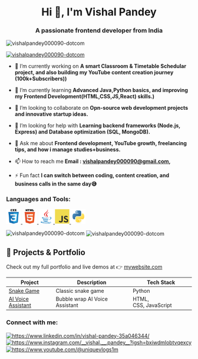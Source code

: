 <h1 align="center">Hi 👋, I'm Vishal Pandey</h1>
<h3 align="center">A passionate frontend developer from India</h3>

<p align="left"> <img src="https://komarev.com/ghpvc/?username=vishalpandey000090-dotcom&label=Profile%20views&color=0e75b6&style=flat" alt="vishalpandey000090-dotcom" /> </p>

<p align="left"> <a href="https://github.com/ryo-ma/github-profile-trophy"><img src="https://github-profile-trophy.vercel.app/?username=vishalpandey000090-dotcom" alt="vishalpandey000090-dotcom" /></a> </p>

- 🔭 I’m currently working on **A smart Classroom & Timetable Schedular project, and also building my YouTube content creation journey (100k+Subscribers))**

- 🌱 I’m currently learning **Advanced Java,Python basics, and improving my Frontend Development(HTML,CSS,JS,React) skills.)**

- 👯 I’m looking to collaborate on **Opn-source web development projects and innovative startup ideas.**

- 🤝 I’m looking for help with **Learning backend frameworks (Node.js, Express) and Database optimization (SQL, MongoDB).**

- 💬 Ask me about **Frontend development, YouTube growth, freelancing tips, and how i manage studies+business.**

- 📫 How to reach me **Email : vishalpandey000090@gmail.com,**

- ⚡ Fun fact **I can switch between coding, content creation, and business calls in the same day😅**


<h3 align="left">Languages and Tools:</h3>
<p align="left"> <a href="https://www.w3schools.com/css/" target="_blank" rel="noreferrer"> <img src="https://raw.githubusercontent.com/devicons/devicon/master/icons/css3/css3-original-wordmark.svg" alt="css3" width="40" height="40"/> </a> <a href="https://www.w3.org/html/" target="_blank" rel="noreferrer"> <img src="https://raw.githubusercontent.com/devicons/devicon/master/icons/html5/html5-original-wordmark.svg" alt="html5" width="40" height="40"/> </a> <a href="https://www.java.com" target="_blank" rel="noreferrer"> <img src="https://raw.githubusercontent.com/devicons/devicon/master/icons/java/java-original.svg" alt="java" width="40" height="40"/> </a> <a href="https://developer.mozilla.org/en-US/docs/Web/JavaScript" target="_blank" rel="noreferrer"> <img src="https://raw.githubusercontent.com/devicons/devicon/master/icons/javascript/javascript-original.svg" alt="javascript" width="40" height="40"/> </a> <a href="https://www.python.org" target="_blank" rel="noreferrer"> <img src="https://raw.githubusercontent.com/devicons/devicon/master/icons/python/python-original.svg" alt="python" width="40" height="40"/> </a> </p>

<p><img align="left" src="https://github-readme-stats.vercel.app/api/top-langs?username=vishalpandey000090-dotcom&show_icons=true&locale=en&layout=compact" alt="vishalpandey000090-dotcom" /></p>

<p>&nbsp;<img align="center" src="https://github-readme-stats.vercel.app/api?username=vishalpandey000090-dotcom&show_icons=true&locale=en" alt="vishalpandey000090-dotcom" /></p>



## 📂 Projects & Portfolio
Check out my full portfolio and live demos at 👉 [mywebsite.com](https://your-portfolio-link)

| Project | Description | Tech Stack |
|---------|-------------|------------|
| [Snake Game](https://github.com/vishalpandey000090-dotcom/Snake-Game.git) | Classic snake game  | Python |
| [AI Voice Assistant](https://github.com/your-username/ai-voice-assistant) | Bubble wrap AI Voice Assistant  | HTML, CSS, JavaScript |

<h3 align="left">Connect with me:</h3>
<p align="left">
<a href="https://linkedin.com/in/https://www.linkedin.com/in/vishal-pandey-35a046344/" target="blank"><img align="center" src="https://raw.githubusercontent.com/rahuldkjain/github-profile-readme-generator/master/src/images/icons/Social/linked-in-alt.svg" alt="https://www.linkedin.com/in/vishal-pandey-35a046344/" height="30" width="40" /></a>
<a href="https://instagram.com/https://www.instagram.com/__vishal.__.pandey__?igsh=bxiwdmlobtvqexcy" target="blank"><img align="center" src="https://raw.githubusercontent.com/rahuldkjain/github-profile-readme-generator/master/src/images/icons/Social/instagram.svg" alt="https://www.instagram.com/__vishal.__.pandey__?igsh=bxiwdmlobtvqexcy" height="30" width="40" /></a>
<a href="https://www.youtube.com/c/https://www.youtube.com/@uniquevlogs1m" target="blank"><img align="center" src="https://raw.githubusercontent.com/rahuldkjain/github-profile-readme-generator/master/src/images/icons/Social/youtube.svg" alt="https://www.youtube.com/@uniquevlogs1m" height="30" width="40" /></a>
</p>


